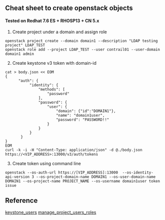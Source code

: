 ## Cheat sheet to create openstack objects 
#### Tested on Redhat 7.6 ES + RHOSP13 + CN 5.x

1. Create project under a domain and assign role
```
openstack project create --domain domain1 --description "LDAP testing project" LDAP_TEST
openstack role add --project LDAP_TEST --user contrail01 --user-domain domain1 admin
```
2. Create keystone v3 token with domain-id 
```
cat > body.json << EOM
{
      "auth": {
           "identity": {
               "methods": [
                   "password"
               ],
               "password": {
                   "user": {
                       "domain": {"id":"DOMAIN1"},
                       "name": "domain1user",
                       "password": "PASSWORD!!"
                   }
               }
           }
       }
}
EOM
curl -k -i -H "Content-Type: application/json" -d @./body.json https://<VIP_ADDRESS>:13000/v3/auth/tokens
```
3. Create token using command line
```
openstack --os-auth-url https://[VIP_ADDRESS]:13000  --os-identity-api-version 3 --os-project-domain-name DOMAIN1 --os-user-domain-name DOMAIN1 --os-project-name PROJECT_NAME --os-username domain1user token issue
```
## Reference
[keystone_users](https://docs.openstack.org/mitaka/install-guide-obs/keystone-users.html)
[manage_project_users_roles](https://docs.openstack.org/keystone/latest/admin/cli-manage-projects-users-and-roles.html)
